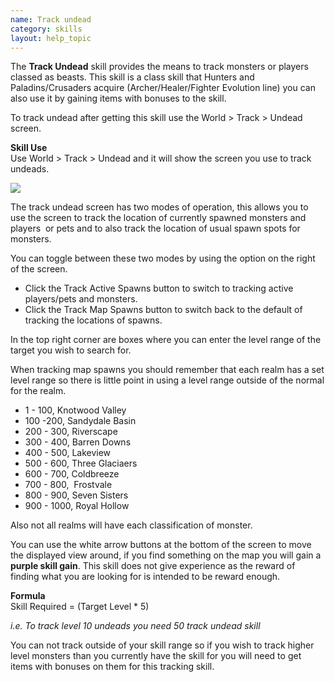```yaml
---
name: Track undead
category: skills
layout: help_topic
---
```

The **Track Undead** skill provides the means to track monsters or players classed as beasts. This skill is a class skill that Hunters and Paladins/Crusaders acquire (Archer/Healer/Fighter Evolution line) you can also use it by gaining items with bonuses to the skill.

To track undead after getting this skill use the World > Track > Undead screen.

**Skill Use**  
Use World > Track > Undead and it will show the screen you use to track undeads.

[![](https://lohcdn.com/images/t_trackundeads.jpg)](https://lohcdn.com/images/trackundeads.jpg)

The track undead screen has two modes of operation, this allows you to use the screen to track the location of currently spawned monsters and players  or pets and to also track the location of usual spawn spots for monsters.

You can toggle between these two modes by using the option on the right of the screen.

*   Click the Track Active Spawns button to switch to tracking active players/pets and monsters.
*   Click the Track Map Spawns button to switch back to the default of tracking the locations of spawns.

In the top right corner are boxes where you can enter the level range of the target you wish to search for.

When tracking map spawns you should remember that each realm has a set level range so there is little point in using a level range outside of the normal for the realm.

*   1 - 100, Knotwood Valley
*   100 -200, Sandydale Basin
*   200 - 300, Riverscape
*   300 - 400, Barren Downs
*   400 - 500, Lakeview
*   500 - 600, Three Glaciaers
*   600 - 700, Coldbreeze
*   700 - 800,  Frostvale
*   800 - 900, Seven Sisters
*   900 - 1000, Royal Hollow

Also not all realms will have each classification of monster.

You can use the white arrow buttons at the bottom of the screen to move the displayed view around, if you find something on the map you will gain a **purple skill gain**. This skill does not give experience as the reward of finding what you are looking for is intended to be reward enough.

**Formula**  
Skill Required = (Target Level \* 5)

_i.e. To track level 10 undeads you need 50 track undead skill_

You can not track outside of your skill range so if you wish to track higher level monsters than you currently have the skill for you will need to get items with bonuses on them for this tracking skill.